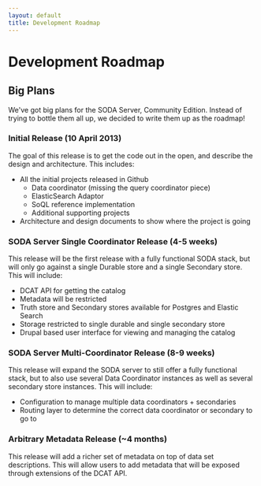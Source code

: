```yaml
---
layout: default
title: Development Roadmap
---
```


<div class="clearfix">
  <i class="icon-road icon-4x pull-left"><!-- Delibierately left empty --></i>
  <h1 class="tagline">Development Roadmap</h1>
</div>

## Big Plans

We've got big plans for the SODA Server, Community Edition.  Instead of trying to bottle them all up, we decided to write them up as the roadmap!

### Initial Release (10 April 2013)

The goal of this release is to get the code out in the open, and describe the design and architecture.  This includes:

* All the initial projects released in Github
  * Data coordinator (missing the query coordinator piece)
  * ElasticSearch Adaptor
  * SoQL reference implementation
  * Additional supporting projects
* Architecture and design documents to show where the project is going

### SODA Server Single Coordinator Release (4-5 weeks)

This release will be the first release with a fully functional SODA stack, but will only go against a single Durable store and a single Secondary store.  This will include:

* DCAT API for getting the catalog
* Metadata will be restricted
* Truth store and Secondary stores available for Postgres and Elastic Search
* Storage restricted to single durable and single secondary store
* Drupal based user interface for viewing and managing the catalog

### SODA Server Multi-Coordinator Release (8-9 weeks)

This release will expand the SODA server to still offer a fully functional stack, but to also use several Data Coordinator instances as well as several secondary store instances. This will include:

* Configuration to manage multiple data coordinators + secondaries
* Routing layer to determine the correct data coordinator or secondary to go to

### Arbitrary Metadata Release (~4 months)

This release will add a richer set of metadata on top of data set descriptions.  This will allow users to add metadata that will be exposed through extensions of the DCAT API.

